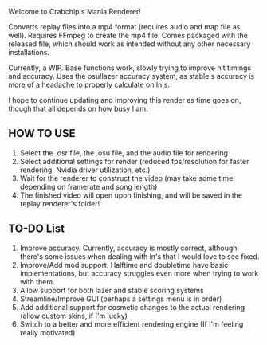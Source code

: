 Welcome to Crabchip's Mania Renderer!

Converts replay files into a mp4 format (requires audio and map file as well).
Requires FFmpeg to create the mp4 file. Comes packaged with the released file, which should work as intended without any other necessary installations.

Currently, a WIP. Base functions work, slowly trying to improve hit timings and accuracy.
Uses the osu!lazer accuracy system, as stable's accuracy is more of a headache to properly calculate on ln's.

I hope to continue updating and improving this render as time goes on, though that all depends on how busy I am.

## HOW TO USE
1. Select the .osr file, the .osu file, and the audio file for rendering
2. Select additional settings for render (reduced fps/resolution for faster rendering, Nvidia driver utilization, etc.)
3. Wait for the renderer to construct the video (may take some time depending on framerate and song length)
4. The finished video will open upon finishing, and will be saved in the replay renderer's folder!

## TO-DO List
1. Improve accuracy. Currently, accuracy is mostly correct, although there's some issues when dealing with ln's that I would love to see fixed.
2. Improve/Add mod support. Halftime and doubletime have basic implementations, but accuracy struggles even more when trying to work with them.
3. Allow support for both lazer and stable scoring systems
4. Streamline/Improve GUI (perhaps a settings menu is in order)
5. Add additional support for cosmetic changes to the actual rendering (allow custom skins, if I'm lucky)
6. Switch to a better and more efficient rendering engine (If I'm feeling really motivated)
